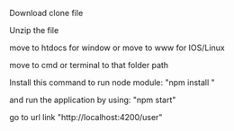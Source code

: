 Download clone file

Unzip the file

move to htdocs for window or move to www for IOS/Linux

move to cmd or terminal to that folder path

Install this command to run node module: "npm install "

and run the application by using: "npm start"

go to url link "http://localhost:4200/user"

